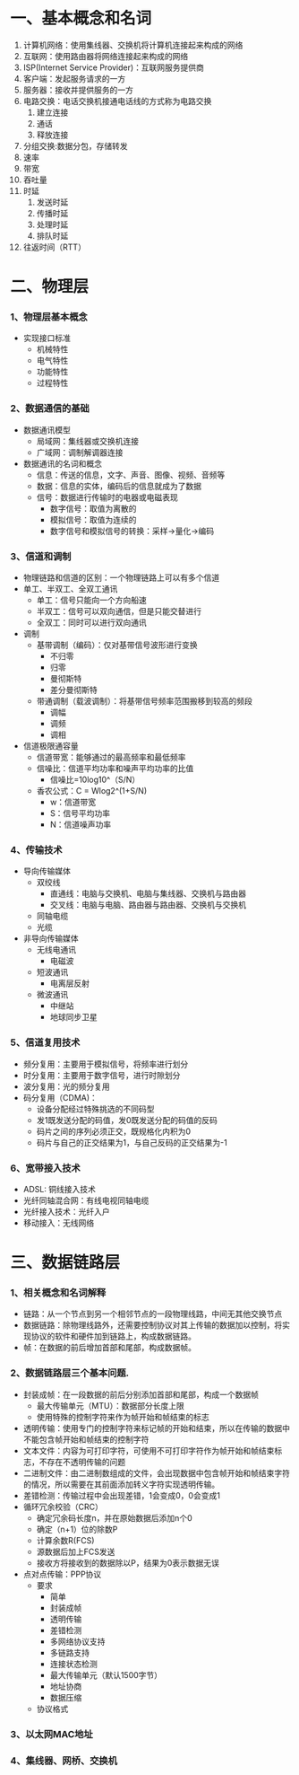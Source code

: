# 一、基本概念和名词
1. 计算机网络：使用集线器、交换机将计算机连接起来构成的网络
2. 互联网：使用路由器将网络连接起来构成的网络
3. ISP(Internet Service Provider)：互联网服务提供商
4. 客户端：发起服务请求的一方
5. 服务器：接收并提供服务的一方
6. 电路交换：电话交换机接通电话线的方式称为电路交换
   1. 建立连接
   2. 通话
   3. 释放连接
7. 分组交换:数据分包，存储转发
8. 速率
9.  带宽
10. 吞吐量
11. 时延
    1.  发送时延
    2.  传播时延
    3.  处理时延
    4.  排队时延
12. 往返时间（RTT）
# 二、物理层
### 1、物理层基本概念
* 实现接口标准
  * 机械特性
  * 电气特性
  * 功能特性
  * 过程特性
### 2、数据通信的基础
* 数据通讯模型
  * 局域网：集线器或交换机连接
  * 广域网：调制解调器连接
* 数据通讯的名词和概念
  * 信息：传送的信息，文字、声音、图像、视频、音频等
  * 数据：信息的实体，编码后的信息就成为了数据
  * 信号：数据进行传输时的电器或电磁表现
    * 数字信号：取值为离散的
    * 模拟信号：取值为连续的
    * 数字信号和模拟信号的转换：采样->量化->编码
### 3、信道和调制
* 物理链路和信道的区别：一个物理链路上可以有多个信道
* 单工、半双工、全双工通讯 
  * 单工：信号只能向一个方向船速
  * 半双工：信号可以双向通信，但是只能交替进行
  * 全双工：同时可以进行双向通讯
* 调制
  * 基带调制（编码）：仅对基带信号波形进行变换
    * 不归零
    * 归零
    * 曼彻斯特
    * 差分曼彻斯特
  * 带通调制（载波调制）：将基带信号频率范围搬移到较高的频段
    * 调幅
    * 调频
    * 调相 
* 信道极限通容量
  * 信道带宽：能够通过的最高频率和最低频率
  * 信噪比：信道平均功率和噪声平均功率的比值
    * 信噪比=10log10^（S/N）
  * 香农公式：C = Wlog2^(1+S/N)
    * w：信道带宽
    * S：信号平均功率
    * N：信道噪声功率
### 4、传输技术
* 导向传输媒体
  * 双绞线
    * 直通线：电脑与交换机、电脑与集线器、交换机与路由器
    * 交叉线：电脑与电脑、路由器与路由器、交换机与交换机
  * 同轴电缆
  * 光缆
* 非导向传输媒体
  * 无线电通讯
    * 电磁波
  * 短波通讯
    * 电离层反射
  * 微波通讯
    * 中继站
    * 地球同步卫星
### 5、信道复用技术
* 频分复用：主要用于模拟信号，将频率进行划分
* 时分复用：主要用于数字信号，进行时隙划分
* 波分复用：光的频分复用
* 码分复用（CDMA)： 
  * 设备分配经过特殊挑选的不同码型
  * 发1既发送分配的码值，发0既发送分配的码值的反码
  * 码片之间的序列必须正交，既规格化内积为0
  * 码片与自己的正交结果为1，与自己反码的正交结果为-1
### 6、宽带接入技术
* ADSL: 铜线接入技术
* 光纤同轴混合网：有线电视同轴电缆
* 光纤接入技术：光纤入户
* 移动接入：无线网络
# 三、数据链路层
### 1、相关概念和名词解释
* 链路：从一个节点到另一个相邻节点的一段物理线路，中间无其他交换节点
* 数据链路：除物理线路外，还需要控制协议对其上传输的数据加以控制，将实现协议的软件和硬件加到链路上，构成数据链路。
* 帧：在数据的前后增加首部和尾部，构成数据帧。
### 2、数据链路层三个基本问题.
* 封装成帧：在一段数据的前后分别添加首部和尾部，构成一个数据帧
  * 最大传输单元（MTU）：数据部分长度上限
  * 使用特殊的控制字符来作为帧开始和帧结束的标志
* 透明传输：使用专门的控制字符来标记帧的开始和结束，所以在传输的数据中不能包含帧开始和帧结束的控制字符
 * 文本文件：内容为可打印字符，可使用不可打印字符作为帧开始和帧结束标志，不存在不透明传输的问题
 * 二进制文件：由二进制数组成的文件，会出现数据中包含帧开始和帧结束字符的情况，所以需要在其前面添加转义字符实现透明传输。
 * 差错检测：传输过程中会出现差错，1会变成0，0会变成1
  * 循环冗余校验（CRC）
    * 确定冗余码长度n，并在原始数据后添加n个0
    * 确定（n+1）位的除数P
    * 计算余数R(FCS)
    * 源数据后加上FCS发送
    * 接收方将接收到的数据除以P，结果为0表示数据无误
* 点对点传输：PPP协议
  * 要求
    * 简单
    * 封装成帧
    * 透明传输
    * 差错检测
    * 多网络协议支持
    * 多链路支持
    * 连接状态检测
    * 最大传输单元（默认1500字节）
    * 地址协商
    * 数据压缩
  * 协议格式
    
### 3、以太网MAC地址
### 4、集线器、网桥、交换机